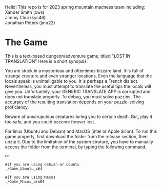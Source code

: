 <p>Hello! This repo is for 2023 spring mountain madness team including: <br>  
Xander Smith (xws)<br>  
Jimmy Chui (kyc46)<br>  
Jonathan Peters (jmp22) <br>  
</p>

# The Game

<p>
This is a text-based dungeon/adventure game, titled "LOST IN TRANSLATION"
Here is a short synopsis:
  
You are stuck in a mysterious and oftentimes bizzare land. It is full of strange creature and even stranger locations. Even the language that the locals speak is unintelligable to you. It is perhaps a French dialect. Nevertheless, you must attempt to translate the useful tips the locals will give you. Unfortuntely, your GENERIC TRANSLATE APP is corrupted and does not translate properly. To debug, you must solve puzzles. The accuracy of the resulting translation depends on your puzzle-solving proficiency. 

Beware of unscrupulous creatures luring you to certain death. But, play it too safe, and you could become forever lost.


For linux (Ubuntu and Debian) and MacOS (intel or Apple Silion):
    To run this game properly, first download the folder from the release section, then unzip it. Due to the limitation of the system struture, you have to manually access the folder from the terminal, by typing the following command.
    
    cd 

    #if you are using debian or ubuntu
    ./Game_Ubuntu_x64

    #if you are using Macos
    ./Game_Macos_arm64
